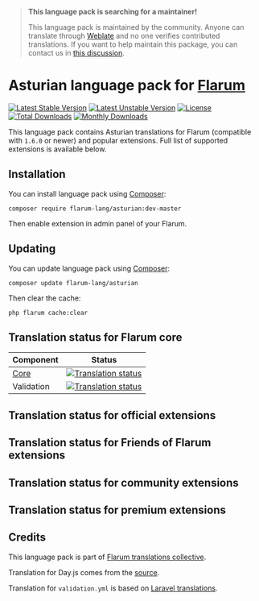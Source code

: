 > **This language pack is searching for a maintainer!**
>
> This language pack is maintained by the community. Anyone can translate through [Weblate](https://weblate.rob006.net/languages/ast/flarum/) and no one verifies contributed translations. If you want to help maintain this package, you can contact us in [this discussion](https://discuss.flarum.org/d/27519-the-flarum-language-project).


# Asturian language pack for [Flarum](https://flarum.org/)

[![Latest Stable Version](https://img.shields.io/packagist/v/flarum-lang/asturian?color=success&label=stable)](https://packagist.org/packages/flarum-lang/asturian) 
[![Latest Unstable Version](https://img.shields.io/packagist/v/flarum-lang/asturian?include_prereleases&label=unstable)](https://packagist.org/packages/flarum-lang/asturian) 
[![License](https://img.shields.io/packagist/l/flarum-lang/asturian)](https://packagist.org/packages/flarum-lang/asturian) 
[![Total Downloads](https://img.shields.io/packagist/dt/flarum-lang/asturian)](https://packagist.org/packages/flarum-lang/asturian/stats) 
[![Monthly Downloads](https://img.shields.io/packagist/dm/flarum-lang/asturian)](https://packagist.org/packages/flarum-lang/asturian/stats) 

This language pack contains Asturian translations for Flarum (compatible with `1.6.0` or newer) and popular extensions. Full list of supported extensions is available below.


## Installation

You can install language pack using [Composer](https://getcomposer.org/):

```console
composer require flarum-lang/asturian:dev-master
```

Then enable extension in admin panel of your Flarum.


## Updating

You can update language pack using [Composer](https://getcomposer.org/):

```console
composer update flarum-lang/asturian
```

Then clear the cache:

```console
php flarum cache:clear
```


## Translation status for Flarum core

| Component | Status |
| --- | --- |
| [Core](https://github.com/flarum/flarum-core) | [![Translation status](https://weblate.rob006.net/widgets/flarum/ast/core/svg-badge.svg)](https://weblate.rob006.net/projects/flarum/core/ast/) |
| Validation | [![Translation status](https://weblate.rob006.net/widgets/flarum/ast/validation/svg-badge.svg)](https://weblate.rob006.net/projects/flarum/validation/ast/) |


## Translation status for official extensions

<!-- flarum-extensions-list-start -->
<!-- flarum-extensions-list-stop -->


## Translation status for Friends of Flarum extensions

<!-- fof-extensions-list-start -->
<!-- fof-extensions-list-stop -->


## Translation status for community extensions

<!-- various-extensions-list-start -->
<!-- various-extensions-list-stop -->


## Translation status for premium extensions

<!-- premium-extensions-list-start -->
<!-- premium-extensions-list-stop -->


## Credits

This language pack is part of [Flarum translations collective](https://github.com/rob006-software/flarum-translations).

Translation for Day.js comes from the [source](https://github.com/iamkun/dayjs/blob/v1.10.4/src/locale/ast.js).

Translation for `validation.yml` is based on [Laravel translations](https://github.com/Laravel-Lang/lang/blob/8.1.3/src/ast/validation.php).
